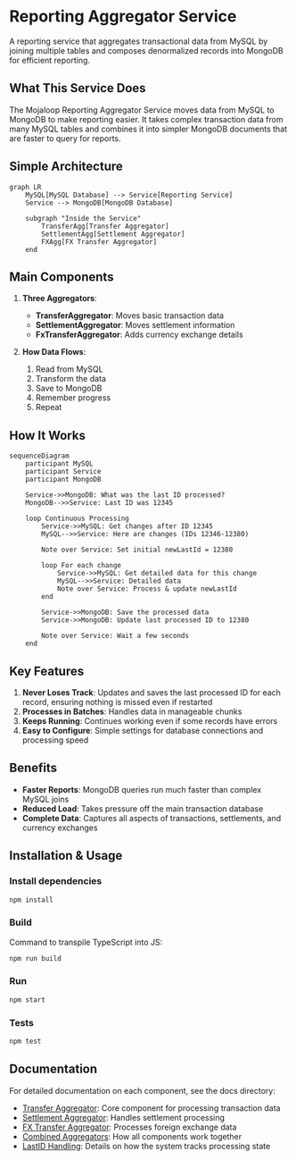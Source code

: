 # Reporting Aggregator Service

A reporting service that aggregates transactional data from MySQL by joining multiple tables and composes denormalized records into MongoDB for efficient reporting.

## What This Service Does

The Mojaloop Reporting Aggregator Service moves data from MySQL to MongoDB to make reporting easier. It takes complex transaction data from many MySQL tables and combines it into simpler MongoDB documents that are faster to query for reports.

## Simple Architecture

```mermaid
graph LR
    MySQL[MySQL Database] --> Service[Reporting Service]
    Service --> MongoDB[MongoDB Database]
    
    subgraph "Inside the Service"
        TransferAgg[Transfer Aggregator]
        SettlementAgg[Settlement Aggregator]
        FXAgg[FX Transfer Aggregator]
    end
```

## Main Components

1. **Three Aggregators**:
   - **TransferAggregator**: Moves basic transaction data
   - **SettlementAggregator**: Moves settlement information
   - **FxTransferAggregator**: Adds currency exchange details

2. **How Data Flows**:
   1. Read from MySQL
   2. Transform the data
   3. Save to MongoDB
   4. Remember progress
   5. Repeat

## How It Works

```mermaid
sequenceDiagram
    participant MySQL
    participant Service
    participant MongoDB
    
    Service->>MongoDB: What was the last ID processed?
    MongoDB-->>Service: Last ID was 12345
    
    loop Continuous Processing
        Service->>MySQL: Get changes after ID 12345
        MySQL-->>Service: Here are changes (IDs 12346-12380)
        
        Note over Service: Set initial newLastId = 12380
        
        loop For each change
            Service->>MySQL: Get detailed data for this change
            MySQL-->>Service: Detailed data
            Note over Service: Process & update newLastId
        end
        
        Service->>MongoDB: Save the processed data
        Service->>MongoDB: Update last processed ID to 12380
        
        Note over Service: Wait a few seconds
    end
```

## Key Features

1. **Never Loses Track**: Updates and saves the last processed ID for each record, ensuring nothing is missed even if restarted
2. **Processes in Batches**: Handles data in manageable chunks
3. **Keeps Running**: Continues working even if some records have errors
4. **Easy to Configure**: Simple settings for database connections and processing speed

## Benefits

- **Faster Reports**: MongoDB queries run much faster than complex MySQL joins
- **Reduced Load**: Takes pressure off the main transaction database
- **Complete Data**: Captures all aspects of transactions, settlements, and currency exchanges

## Installation & Usage

### Install dependencies

```bash
npm install
```

### Build

Command to transpile TypeScript into JS:

```bash
npm run build
```

### Run

```bash
npm start
```

### Tests

```bash
npm test
```

## Documentation

For detailed documentation on each component, see the docs directory:

- [Transfer Aggregator](docs/TransferAggregator.md): Core component for processing transaction data
- [Settlement Aggregator](docs/SettlementAggregator.md): Handles settlement processing  
- [FX Transfer Aggregator](docs/FxTransferAggregator.md): Processes foreign exchange data
- [Combined Aggregators](docs/Combined-Aggregators.md): How all components work together
- [LastID Handling](docs/LastIDHandling.md): Details on how the system tracks processing state


